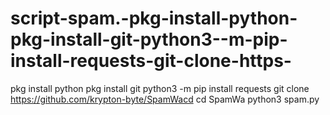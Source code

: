 # script-spam.-pkg-install-python-pkg-install-git-python3--m-pip-install-requests-git-clone-https-
pkg install python pkg install git python3 -m pip install requests git clone https://github.com/krypton-byte/SpamWacd cd SpamWa   python3 spam.py
